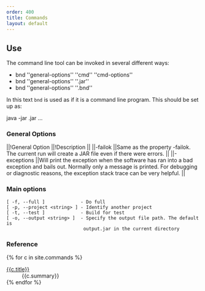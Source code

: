 ```yaml
---
order: 400
title: Commands
layout: default
---
```


## Use
The command line tool can be invoked in several different ways:

* bnd ''general-options'' ''cmd'' ''cmd-options''
* bnd ''general-options'' ''<file>.jar''
* bnd ''general-options'' ''<file>.bnd''

In this text `bnd` is used as if it is a command line program. This should be set up as: 

  java -jar <path to bnd>.jar ...

### General Options

||!General Option ||!Description ||
||-failok ||Same as the property -failok. The current run will create a JAR file even if there were errors. ||
||-exceptions ||Will print the exception when the software has ran into a bad exception and bails out. Normally only a message is printed. For debugging or diagnostic reasons, the exception stack trace can be very helpful. ||

### Main options

    [ -f, --full ]             - Do full
    [ -p, --project <string> ] - Identify another project
    [ -t, --test ]             - Build for test
    [ -o, --output <string> ]  - Specify the output file path. The default is
                                output.jar in the current directory


### Reference


<div>
<dl class="property-index">

{% for c in site.commands %}<dt><a href="{{ c.url | prepend: site.baseurl }}">{{c.title}}</a></dt><dd>{{c.summary}}</dd>
{% endfor %}
